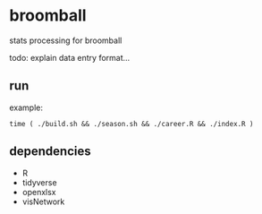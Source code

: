 # broomball
stats processing for broomball

todo: explain data entry format...

## run

example:
```
time ( ./build.sh && ./season.sh && ./career.R && ./index.R )
```

## dependencies

* R
* tidyverse
* openxlsx
* visNetwork
